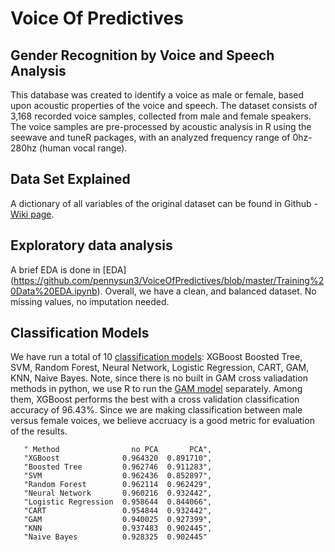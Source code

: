 # Voice Of Predictives

## Gender Recognition by Voice and Speech Analysis
This database was created to identify a voice as male or female, based upon acoustic properties of the voice and speech. The dataset consists of 3,168 recorded voice samples, collected from male and female speakers. The voice samples are pre-processed by acoustic analysis in R using the seewave and tuneR packages, with an analyzed frequency range of 0hz-280hz (human vocal range).

## Data Set Explained
A dictionary of all variables of the original dataset can be found in Github - [Wiki page](https://github.com/pennysun3/VoiceOfPredictives/wiki).

## Exploratory data analysis
A brief EDA is done in [EDA] (https://github.com/pennysun3/VoiceOfPredictives/blob/master/Training%20Data%20EDA.ipynb). Overall, we have a clean, and balanced dataset. No missing values, no imputation needed. 

## Classification Models
We have run a total of 10 [classification models](https://github.com/pennysun3/VoiceOfPredictives/blob/master/PredictiveII_Voice_Identification_Project.ipynb): XGBoost	
Boosted Tree, SVM, Random Forest, Neural Network, Logistic Regression, CART, GAM, KNN, Naive Bayes. Note, since there is no built in GAM cross valiadation methods in python, we use R to run the [GAM model](https://github.com/pennysun3/VoiceOfPredictives/blob/master/GAM.md) separately.
Among them, XGBoost performs the best with a cross validation classification accuracy of 96.43%. Since we are making classification between male versus female voices, we believe accruacy is a good metric for evaluation of the results. 

       " Method                no PCA       PCA",
       "XGBoost              0.964320  0.891710",
       "Boosted Tree         0.962746  0.911283",
       "SVM                  0.962436  0.852897",
       "Random Forest        0.962114  0.962429",
       "Neural Network       0.960216  0.932442",
       "Logistic Regression  0.958644  0.844066",
       "CART                 0.954844  0.932442",
       "GAM                  0.940025  0.927399",
       "KNN                  0.937483  0.902445",
       "Naive Bayes          0.928325  0.902445"
 
